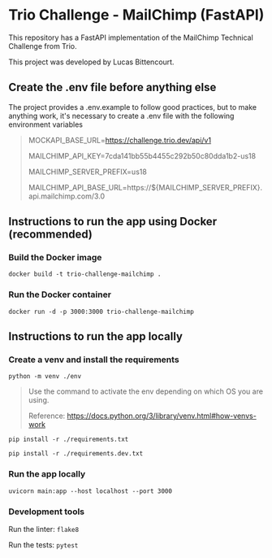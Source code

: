 # Trio Challenge - MailChimp (FastAPI)

This repository has a FastAPI implementation of the MailChimp Technical Challenge from Trio.

This project was developed by Lucas Bittencourt.

## Create the .env file before anything else

The project provides a .env.example to follow good practices, but to make anything work, it's necessary to create a .env file with the following environment variables

> MOCKAPI_BASE_URL=https://challenge.trio.dev/api/v1
>
> MAILCHIMP_API_KEY=7cda141bb55b4455c292b50c80dda1b2-us18
>
> MAILCHIMP_SERVER_PREFIX=us18
>
> MAILCHIMP_API_BASE_URL=https://${MAILCHIMP_SERVER_PREFIX}.api.mailchimp.com/3.0

## Instructions to run the app using Docker (recommended)

### Build the Docker image

`docker build -t trio-challenge-mailchimp .`

### Run the Docker container

`docker run -d -p 3000:3000 trio-challenge-mailchimp`

## Instructions to run the app locally

### Create a venv and install the requirements

`python -m venv ./env`

> Use the command to activate the env depending on which OS you are using.
>
> Reference: https://docs.python.org/3/library/venv.html#how-venvs-work

`pip install -r ./requirements.txt`

`pip install -r ./requirements.dev.txt`

### Run the app locally

`uvicorn main:app --host localhost --port 3000`

### Development tools

Run the linter: `flake8`

Run the tests: `pytest`

